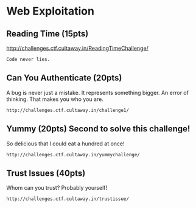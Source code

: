 # Web Exploitation

## Reading Time (15pts) 
http://challenges.ctf.cultaway.in/ReadingTimeChallenge/
```
Code never lies.
```

## Can You Authenticate (20pts)
A bug is never just a mistake. It represents something bigger. An error of thinking. That makes you who you are.
```
http://challenges.ctf.cultaway.in/challenge1/
```

## Yummy (20pts) Second to solve this challenge!
So delicious that I could eat a hundred at once!
```
http://challenges.ctf.cultaway.in/yummychallenge/
```

## Trust Issues (40pts) 
Whom can you trust? Probably yourself!
```
http://challenges.ctf.cultaway.in/trustissue/
```
